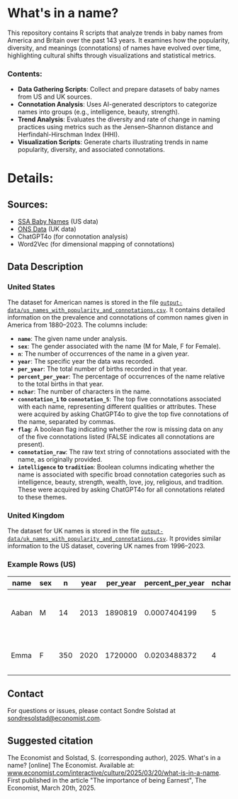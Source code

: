 # What's in a name?

This repository contains R scripts that analyze trends in baby names from America and Britain over the past 143 years. It examines how the popularity, diversity, and meanings (connotations) of names have evolved over time, highlighting cultural shifts through visualizations and statistical metrics.

### Contents:
- **Data Gathering Scripts**: Collect and prepare datasets of baby names from US and UK sources.
- **Connotation Analysis**: Uses AI-generated descriptors to categorize names into groups (e.g., intelligence, beauty, strength).
- **Trend Analysis**: Evaluates the diversity and rate of change in naming practices using metrics such as the Jensen–Shannon distance and Herfindahl-Hirschman Index (HHI).
- **Visualization Scripts**: Generate charts illustrating trends in name popularity, diversity, and associated connotations.

# Details:

## Sources:
- [SSA Baby Names](https://www.ssa.gov/oact/babynames) (US data)
- [ONS Data](https://www.ons.gov.uk) (UK data)
- ChatGPT4o (for connotation analysis)
- Word2Vec (for dimensional mapping of connotations)

## Data Description
### United States

The dataset for American names is stored in the file [`output-data/us_names_with_popularity_and_connotations.csv`](output-data/us_names_with_popularity_and_connotations.csv). It contains detailed information on the prevalence and connotations of common names given in America from 1880–2023. The columns include:

- **`name`**: The given name under analysis.
- **`sex`**: The gender associated with the name (M for Male, F for Female).
- **`n`**: The number of occurrences of the name in a given year.
- **`year`**: The specific year the data was recorded.
- **`per_year`**: The total number of births recorded in that year.
- **`percent_per_year`**: The percentage of occurrences of the name relative to the total births in that year.
- **`nchar`**: The number of characters in the name.
- **`connotation_1` to `connotation_5`**: The top five connotations associated with each name, representing different qualities or attributes. These were acquired by asking ChatGPT4o to give the top five connotations of the name, separated by commas.
- **`flag`**: A boolean flag indicating whether the row is missing data on any of the five connotations listed (FALSE indicates all connotations are present).
- **`connotation_raw`**: The raw text string of connotations associated with the name, as originally provided.
- **`intelligence` to `tradition`**: Boolean columns indicating whether the name is associated with specific broad connotation categories such as intelligence, beauty, strength, wealth, love, joy, religious, and tradition. These were acquired by asking ChatGPT4o for all connotations related to these themes.

### United Kingdom

The dataset for UK names is stored in the file [`output-data/uk_names_with_popularity_and_connotations.csv`](output-data/uk_names_with_popularity_and_connotations.csv). It provides similar information to the US dataset, covering UK names from 1996–2023.

### Example Rows (US)

| name | sex | n  | year | per_year | percent_per_year | nchar | connotation_1 | connotation_2 | connotation_3 | connotation_4 | connotation_5 | flag | connotation_raw | intelligence | beauty | strength | wealth | love | joy | religious | tradition |
|------|-----|----|------|----------|------------------|-------|---------------|---------------|---------------|---------------|---------------|------|-----------------|--------------|--------|----------|--------|------|-----|-----------|-----------|
| Aaban | M  | 14 | 2013 | 1890819  | 0.0007404199      | 5     | dignity       | nobility      | prosperity    | leadership    | strength      | FALSE| 1. Dignity\n2. Nobility\n3. Prosperity\n4. Leadership\n5. Strength | FALSE        | FALSE  | FALSE    | FALSE  | FALSE| FALSE| FALSE     | FALSE     |
| Emma  | F  | 350| 2020 | 1720000  | 0.0203488372      | 4     | beauty        | love          | joy           | kindness      | strength      | FALSE| 1. Beauty\n2. Love\n3. Joy\n4. Kindness\n5. Strength  | FALSE        | TRUE   | FALSE    | FALSE  | TRUE | TRUE | FALSE     | FALSE     |

## Contact

For questions or issues, please contact Sondre Solstad at [sondresolstad@economist.com](mailto:sondresolstad@economist.com).

## Suggested citation
The Economist and Solstad, S. (corresponding author), 2025. What's in a name? [online] The Economist. Available at: www.economist.com/interactive/culture/2025/03/20/what-is-in-a-name. First published in the article "The importance of being Earnest", The Economist, March 20th, 2025.
